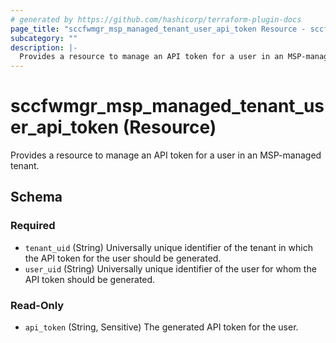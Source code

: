```yaml
---
# generated by https://github.com/hashicorp/terraform-plugin-docs
page_title: "sccfwmgr_msp_managed_tenant_user_api_token Resource - sccfwmgr"
subcategory: ""
description: |-
  Provides a resource to manage an API token for a user in an MSP-managed tenant.
---
```


# sccfwmgr_msp_managed_tenant_user_api_token (Resource)

Provides a resource to manage an API token for a user in an MSP-managed tenant.



<!-- schema generated by tfplugindocs -->
## Schema

### Required

- `tenant_uid` (String) Universally unique identifier of the tenant in which the API token for the user should be generated.
- `user_uid` (String) Universally unique identifier of the user for whom the API token should be generated.

### Read-Only

- `api_token` (String, Sensitive) The generated API token for the user.
